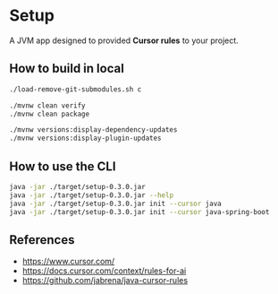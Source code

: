 # Setup

A JVM app designed to provided **Cursor rules** to your project.

## How to build in local

```bash
./load-remove-git-submodules.sh c

./mvnw clean verify
./mvnw clean package

./mvnw versions:display-dependency-updates
./mvnw versions:display-plugin-updates
```

## How to use the CLI

```bash
java -jar ./target/setup-0.3.0.jar
java -jar ./target/setup-0.3.0.jar --help
java -jar ./target/setup-0.3.0.jar init --cursor java
java -jar ./target/setup-0.3.0.jar init --cursor java-spring-boot
```

## References

- https://www.cursor.com/
- https://docs.cursor.com/context/rules-for-ai
- https://github.com/jabrena/java-cursor-rules
